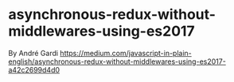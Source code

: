 # asynchronous-redux-without-middlewares-using-es2017
By André Gardi
https://medium.com/javascript-in-plain-english/asynchronous-redux-without-middlewares-using-es2017-a42c2699d4d0
